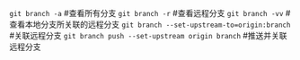 `git branch -a`     #查看所有分支
`git branch -r`     #查看远程分支
`git branch -vv`   #查看本地分支所关联的远程分支
`git branch --set-upstream-to=origin:branch`  #关联远程分支
`git branch push --set-upstream origin branch`  #推送并关联远程分支


